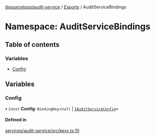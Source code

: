 [@sourceloop/audit-service](../README.md) / [Exports](../modules.md) / AuditServiceBindings

# Namespace: AuditServiceBindings

## Table of contents

### Variables

- [Config](AuditServiceBindings.md#config)

## Variables

### Config

• `Const` **Config**: `BindingKey`<``null`` \| [`IAuditServiceConfig`](../interfaces/IAuditServiceConfig.md)\>

#### Defined in

[services/audit-service/src/keys.ts:10](https://github.com/sourcefuse/loopback4-microservice-catalog/blob/b93c60ac7/services/audit-service/src/keys.ts#L10)
